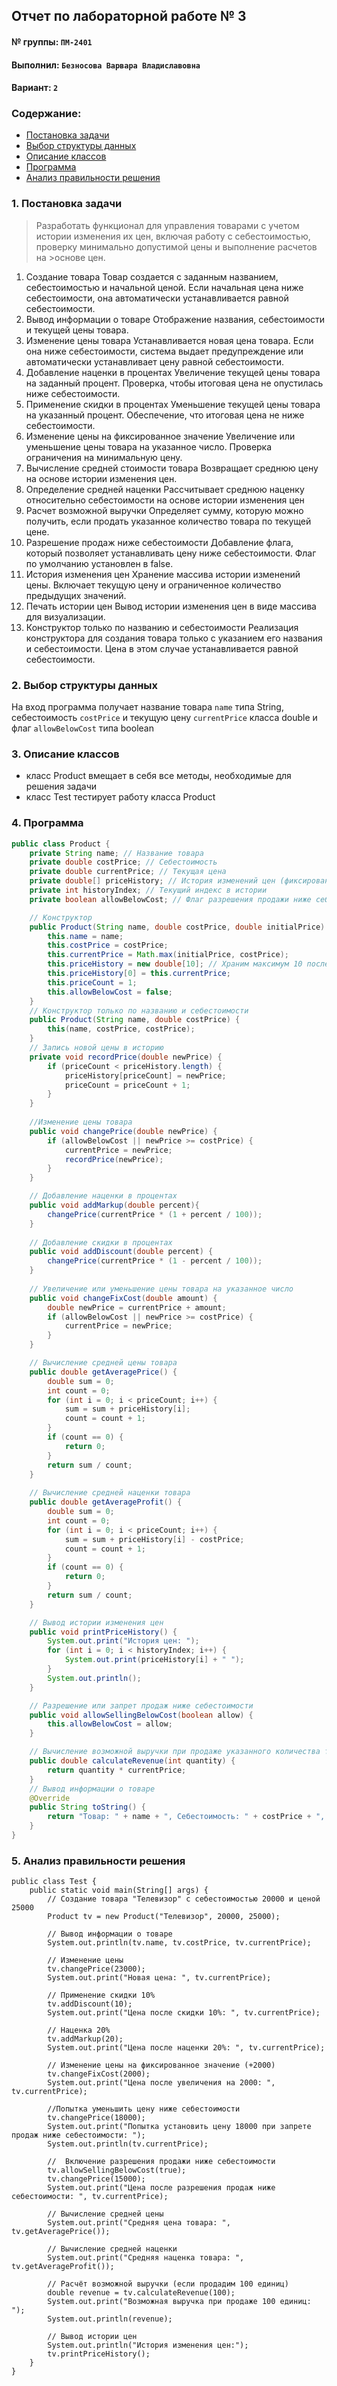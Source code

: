## Отчет по лабораторной работе № 3

#### № группы: `ПМ-2401`

#### Выполнил: `Безносова Варвара Владиславовна`

#### Вариант: `2`

### Cодержание:

- [Постановка задачи](#1-постановка-задачи)
- [Выбор структуры данных](#2-выбор-структуры-данных)
- [Описание классов](#3-описание-классов)
- [Программа](#4-программа)
- [Анализ правильности решения](#5-анализ-правильности-решения)

### 1. Постановка задачи
>Разработать функционал для управления товарами с учетом истории изменения их цен,
>включая работу с себестоимостью, проверку минимально допустимой цены и выполнение расчетов на >основе цен.
1. Создание товара
Товар создается с заданным названием, себестоимостью и начальной ценой. Если
начальная цена ниже себестоимости, она автоматически устанавливается равной
себестоимости.
2. Вывод информации о товаре
Отображение названия, себестоимости и текущей цены товара.
3. Изменение цены товара
Устанавливается новая цена товара. Если она ниже себестоимости, система выдает
предупреждение или автоматически устанавливает цену равной себестоимости.
4. Добавление наценки в процентах
Увеличение текущей цены товара на заданный процент. Проверка, чтобы итоговая
цена не опустилась ниже себестоимости.
5. Применение скидки в процентах
Уменьшение текущей цены товара на указанный процент. Обеспечение, что итоговая цена не ниже себестоимости.
6. Изменение цены на фиксированное значение
Увеличение или уменьшение цены товара на указанное число. Проверка ограничения на минимальную цену.
7. Вычисление средней стоимости товара
Возвращает среднюю цену на основе истории изменения цен.
8. Определение средней наценки
Рассчитывает среднюю наценку относительно себестоимости на основе истории
изменения цен
9. Расчет возможной выручки
Определяет сумму, которую можно получить, если продать указанное количество
товара по текущей цене.
10. Разрешение продаж ниже себестоимости
Добавление флага, который позволяет устанавливать цену ниже себестоимости.
Флаг по умолчанию установлен в false.
11. История изменения цен
Хранение массива истории изменений цены. Включает текущую цену и ограниченное количество предыдущих значений.
12. Печать истории цен
Вывод истории изменения цен в виде массива для визуализации.
13. Конструктор только по названию и себестоимости
Реализация конструктора для создания товара только с указанием его названия
и себестоимости. Цена в этом случае устанавливается равной себестоимости.


### 2. Выбор структуры данных

На вход программа получает название товара `name` типа String, себестоимость `costPrice` и текущую цену `currentPrice` класса double и флаг `allowBelowCost` типа boolean

### 3. Описание классов
- класс Product вмещает в себя все методы, необходимые для решения задачи
- класс Test тестирует работу класса Product
  
### 4. Программа
```java
public class Product {
    private String name; // Название товара
    private double costPrice; // Себестоимость
    private double currentPrice; // Текущая цена
    private double[] priceHistory; // История изменений цен (фиксированный размер)
    private int historyIndex; // Текущий индекс в истории
    private boolean allowBelowCost; // Флаг разрешения продажи ниже себестоимости

    // Конструктор
    public Product(String name, double costPrice, double initialPrice) {
        this.name = name;
        this.costPrice = costPrice;
        this.currentPrice = Math.max(initialPrice, costPrice);
        this.priceHistory = new double[10]; // Храним максимум 10 последних цен
        this.priceHistory[0] = this.currentPrice;
        this.priceCount = 1;
        this.allowBelowCost = false;
    }
    // Конструктор только по названию и себестоимости
    public Product(String name, double costPrice) {
        this(name, costPrice, costPrice);
    }
    // Запись новой цены в историю
    private void recordPrice(double newPrice) {
        if (priceCount < priceHistory.length) {
            priceHistory[priceCount] = newPrice;
            priceCount = priceCount + 1;
        }
    }
    
    //Изменение цены товара
    public void changePrice(double newPrice) {
        if (allowBelowCost || newPrice >= costPrice) {
            currentPrice = newPrice;
            recordPrice(newPrice);
        }
    }

    // Добавление наценки в процентах
    public void addMarkup(double percent){
        changePrice(currentPrice * (1 + percent / 100));
    }
    
    // Добавление скидки в процентах
    public void addDiscount(double percent) {
        changePrice(currentPrice * (1 - percent / 100));
    }
    
    // Увеличение или уменьшение цены товара на указанное число
    public void changeFixCost(double amount) {
        double newPrice = currentPrice + amount;
        if (allowBelowCost || newPrice >= costPrice) {
            currentPrice = newPrice;
        }
    }

    // Вычисление средней цены товара
    public double getAveragePrice() {
        double sum = 0;
        int count = 0;
        for (int i = 0; i < priceCount; i++) {
            sum = sum + priceHistory[i];
            count = count + 1;
        }
        if (count == 0) {
            return 0;
        }
        return sum / count;
    }
    
    // Вычисление средней наценки товара
    public double getAverageProfit() {
        double sum = 0;
        int count = 0;
        for (int i = 0; i < priceCount; i++) {
            sum = sum + priceHistory[i] - costPrice;
            count = count + 1;
        }
        if (count == 0) {
            return 0;
        }
        return sum / count;
    }

    // Вывод истории изменения цен
    public void printPriceHistory() {
        System.out.print("История цен: ");
        for (int i = 0; i < historyIndex; i++) {
            System.out.print(priceHistory[i] + " ");
        }
        System.out.println();
    }

    // Разрешение или запрет продаж ниже себестоимости
    public void allowSellingBelowCost(boolean allow) {
        this.allowBelowCost = allow;
    }

    // Вычисление возможной выручки при продаже указанного количества товара
    public double calculateRevenue(int quantity) {
        return quantity * currentPrice;
    }
    // Вывод информации о товаре
    @Override
    public String toString() {
        return "Товар: " + name + ", Себестоимость: " + costPrice + ", Текущая цена: " + currentPrice;
    }
}
```
### 5. Анализ правильности решения
```
public class Test {
    public static void main(String[] args) {
        // Создание товара "Телевизор" с себестоимостью 20000 и ценой 25000
        Product tv = new Product("Телевизор", 20000, 25000);

        // Вывод информации о товаре
        System.out.println(tv.name, tv.costPrice, tv.currentPrice);

        // Изменение цены
        tv.changePrice(23000);
        System.out.print("Новая цена: ", tv.currentPrice);

        // Применение скидки 10%
        tv.addDiscount(10);
        System.out.print("Цена после скидки 10%: ", tv.currentPrice);
        
        // Наценка 20%
        tv.addMarkup(20);
        System.out.print("Цена после наценки 20%: ", tv.currentPrice);

        // Изменение цены на фиксированное значение (+2000)
        tv.changeFixCost(2000);
        System.out.print("Цена после увеличения на 2000: ", tv.currentPrice);
        
        //Попытка уменьшить цену ниже себестоимости
        tv.changePrice(18000);
        System.out.print("Попытка установить цену 18000 при запрете продаж ниже себестоимости: ");
        System.out.println(tv.currentPrice);

        //  Включение разрешения продажи ниже себестоимости 
        tv.allowSellingBelowCost(true);
        tv.changePrice(15000);
        System.out.print("Цена после разрешения продаж ниже себестоимости: ", tv.currentPrice);

        // Вычисление средней цены
        System.out.print("Средняя цена товара: ", tv.getAveragePrice());
        
        // Вычисление средней наценки
        System.out.print("Средняя наценка товара: ", tv.getAverageProfit());

        // Расчёт возможной выручки (если продадим 100 единиц)
        double revenue = tv.calculateRevenue(100);
        System.out.print("Возможная выручка при продаже 100 единиц: ");
        System.out.println(revenue);

        // Вывод истории цен
        System.out.println("История изменения цен:");
        tv.printPriceHistory();
    }
}
```
